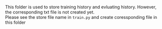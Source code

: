 This folder is used to store training history and evluating history. However, the corresponding txt file is not created yet.  
Please see the store file name in ```train.py``` and create coressponding file in this folder
